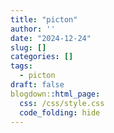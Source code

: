 ```yaml
---
title: "picton"
author: ''
date: "2024-12-24"
slug: []
categories: []
tags:
  - picton
draft: false
blogdown::html_page:
  css: /css/style.css
  code_folding: hide
---
```

<link href="{{< blogdown/postref >}}index_files/htmltools-fill/fill.css" rel="stylesheet" />
<script src="{{< blogdown/postref >}}index_files/htmlwidgets/htmlwidgets.js"></script>
<script src="{{< blogdown/postref >}}index_files/jquery/jquery-3.6.0.min.js"></script>
<link href="{{< blogdown/postref >}}index_files/leaflet/leaflet.css" rel="stylesheet" />
<script src="{{< blogdown/postref >}}index_files/leaflet/leaflet.js"></script>
<link href="{{< blogdown/postref >}}index_files/leafletfix/leafletfix.css" rel="stylesheet" />
<script src="{{< blogdown/postref >}}index_files/proj4/proj4.min.js"></script>
<script src="{{< blogdown/postref >}}index_files/Proj4Leaflet/proj4leaflet.js"></script>
<link href="{{< blogdown/postref >}}index_files/rstudio_leaflet/rstudio_leaflet.css" rel="stylesheet" />
<script src="{{< blogdown/postref >}}index_files/leaflet-binding/leaflet.js"></script>

<style>

.leaflet html-widget html-fill-item html-widget-static-bound leaflet-container leaflet-touch leaflet-fade-anim leaflet-grab leaflet-touch-drag leaflet-touch-zoom{

width: 800px;
height: 600px;
}

</style>




